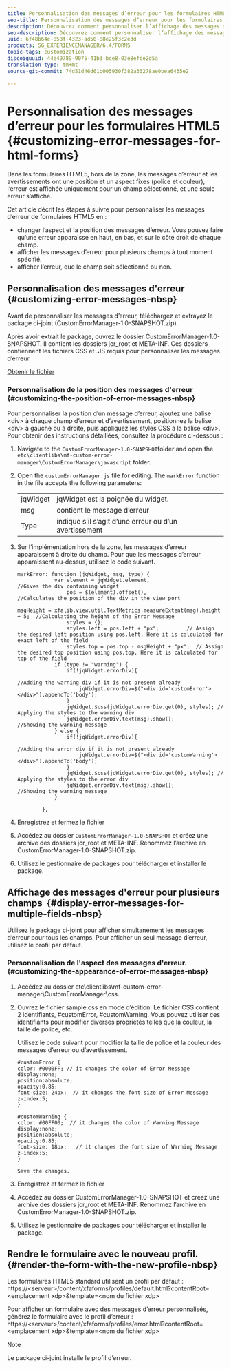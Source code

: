 ```yaml
---
title: Personnalisation des messages d’erreur pour les formulaires HTML5
seo-title: Personnalisation des messages d’erreur pour les formulaires HTML5
description: Découvrez comment personnaliser l’affichage des messages d’erreur pour les formulaires HTML5 et notamment comment modifier leur position et leur aspect.
seo-description: Découvrez comment personnaliser l’affichage des messages d’erreur pour les formulaires HTML5 et notamment comment modifier leur position et leur aspect.
uuid: 6f48b64e-858f-4323-ad50-88e25f3c2e3d
products: SG_EXPERIENCEMANAGER/6.4/FORMS
topic-tags: customization
discoiquuid: 44e49789-9075-41b3-bce8-03e8efce2d5a
translation-type: tm+mt
source-git-commit: 74d51d46d61b005930f382a33278ae0bea6435e2

---
```



# Personnalisation des messages d’erreur pour les formulaires HTML5 {#customizing-error-messages-for-html-forms}

Dans les formulaires HTML5, hors de la zone, les messages d’erreur et les avertissements ont une position et un aspect fixes (police et couleur), l’erreur est affichée uniquement pour un champ sélectionné, et une seule erreur s’affiche.

Cet article décrit les étapes à suivre pour personnaliser les messages d’erreur de formulaires HTML5 en :

* changer l’aspect et la position des messages d’erreur. Vous pouvez faire qu’une erreur apparaisse en haut, en bas, et sur le côté droit de chaque champ.
* afficher les messages d’erreur pour plusieurs champs à tout moment spécifié. 
* afficher l’erreur, que le champ soit sélectionné ou non.

## Personnalisation des messages d&#39;erreur  {#customizing-error-messages-nbsp}

Avant de personnaliser les messages d’erreur, téléchargez et extrayez le package ci-joint (CustomErrorManager-1.0-SNAPSHOT.zip). 

Après avoir extrait le package, ouvrez le dossier CustomErrorManager-1.0-SNAPSHOT. Il contient les dossiers jcr_root et META-INF. Ces dossiers contiennent les fichiers CSS et .JS requis pour personnaliser les messages d’erreur.

[Obtenir le fichier](assets/customerrormanager-1.0-snapshot.zip)

### Personnalisation de la position des messages d&#39;erreur  {#customizing-the-position-of-error-messages-nbsp}

Pour personnaliser la position d’un message d’erreur, ajoutez une balise &lt;div> à chaque champ d’erreur et d’avertissement, positionnez la balise &lt;div> à gauche ou à droite, puis appliquez les styles CSS à la balise &lt;div>. Pour obtenir des instructions détaillées, consultez la procédure ci-dessous :

1. Navigate to the `CustomErrorManager-1.0-SNAPSHOT`folder and open the `etc\clientlibs\mf-custom-error-manager\CustomErrorManager\javascript` folder.
1. Open the `customErrorManager.js` file for editing. The `markError` function in the file accepts the following parameters:

   |  |  |
   |---|---|
   | jqWidget | jqWidget est la poignée du widget. |
   | msg | contient le message d’erreur |
   | Type | indique s’il s’agit d’une erreur ou d’un avertissement |

1. Sur l’implémentation hors de la zone, les messages d’erreur apparaissent à droite du champ. Pour que les messages d’erreur apparaissent au-dessus, utilisez le code suivant.

   ```
   markError: function (jqWidget, msg, type) {
               var element = jqWidget.element,                                //Gives the div containing widget
                   pos = $(element).offset(),                          //Calculates the position of the div in the view port
                                                                   msgHeight = xfalib.view.util.TextMetrics.measureExtent(msg).height + 5;  //Calculating the height of the Error Message
                   styles = {};
                   styles.left = pos.left + "px";         // Assign the desired left position using pos.left. Here it is calculated for exact left of the field 
                   styles.top = pos.top - msgHeight + "px";  // Assign the desired top position using pos.top. Here it is calculated for top of the field 
               if (type != "warning") {
                   if(!jqWidget.errorDiv){
                                                                                   //Adding the warning div if it is not present already
                       jqWidget.errorDiv=$("<div id='customError'></div>").appendTo('body');
                   }
                   jqWidget.$css(jqWidget.errorDiv.get(0), styles); // Applying the styles to the warning div
                   jqWidget.errorDiv.text(msg).show();                     //Showing the warning message
               } else {
                   if(!jqWidget.errorDiv){
                                                                                   //Adding the error div if it is not present already
                       jqWidget.errorDiv=$("<div id='customWarning'></div>").appendTo('body');
                   }
                   jqWidget.$css(jqWidget.errorDiv.get(0), styles); // Applying the styles to the error div
                   jqWidget.errorDiv.text(msg).show();                     //Showing the warning message
               }
   
           },
   ```

1. Enregistrez et fermez le fichier 
1. Accédez au dossier `CustomErrorManager-1.0-SNAPSHOT` et créez une archive des dossiers jcr_root et META-INF. Renommez l’archive en CustomErrorManager-1.0-SNAPSHOT.zip.
1. Utilisez le gestionnaire de packages pour télécharger et installer le package.

## Affichage des messages d&#39;erreur pour plusieurs champs  {#display-error-messages-for-multiple-fields-nbsp}

Utilisez le package ci-joint pour afficher simultanément les messages d’erreur pour tous les champs. Pour afficher un seul message d’erreur, utilisez le profil par défaut.

### Personnalisation de l&#39;aspect des messages d&#39;erreur.  {#customizing-the-appearance-of-error-messages-nbsp}

1. Accédez au dossier etc\clientlibs\mf-custom-error-manager\CustomErrorManager\css.

1. Ouvrez le fichier sample.css en mode d’édition. Le fichier CSS contient 2 identifiants, #customError, #customWarning. Vous pouvez utiliser ces identifiants pour modifier diverses propriétés telles que la couleur, la taille de police, etc.

   Utilisez le code suivant pour modifier la taille de police et la couleur des messages d’erreur ou d’avertissement.

   ```
   #customError {
   color: #0000FF; // it changes the color of Error Message
   display:none;
   position:absolute;
   opacity:0.85;
   font-size: 24px;  // it changes the font size of Error Message
   z-index:5;
   }
   
   #customWarning {
   color: #00FF00;  // it changes the color of Warning Message
   display:none;
   position:absolute;
   opacity:0.85;
   font-size: 18px;   // it changes the font size of Warning Message
   z-index:5;
   }
   
   Save the changes.
   ```

1. Enregistrez et fermez le fichier 
1. Accédez au dossier CustomErrorManager-1.0-SNAPSHOT et créez une archive des dossiers jcr_root et META-INF. Renommez l’archive en CustomErrorManager-1.0-SNAPSHOT.zip.
1. Utilisez le gestionnaire de packages pour télécharger et installer le package.

## Rendre le formulaire avec le nouveau profil.  {#render-the-form-with-the-new-profile-nbsp}

Les formulaires HTML5 standard utilisent un profil par défaut : https://&lt;serveur>/content/xfaforms/profiles/default.html?contentRoot=&lt;emplacement xdp>&amp;template=&lt;nom du fichier xdp>

Pour afficher un formulaire avec des messages d’erreur personnalisés, générez le formulaire avec le profil d’erreur : https://&lt;serveur>/content/xfaforms/profiles/error.html?contentRoot=&lt;emplacement xdp>&amp;template=&lt;nom du fichier xdp>

>[!NOTE]
>
>Le package ci-joint installe le profil d’erreur.

